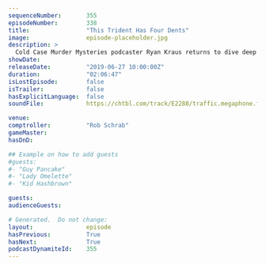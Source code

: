 ```yaml
---
sequenceNumber:       355
episodeNumber:        338
title:                "This Trident Has Four Dents"
image:                episode-placeholder.jpg
description: >
  Cold Case Murder Mysteries podcaster Ryan Kraus returns to dive deep into the crime podcast genre, with Rob Schrab at the comptroller helm. Spencer's bees and pirate eye patches are on the agenda tonight! Featuring Dan Harmon, Rob Schrab, Spencer Crittenden and Ryan Kraus.
showDate:             
releaseDate:          "2019-06-27 10:00:00Z"
duration:             "02:06:47"
isLostEpisode:        false
isTrailer:            false
hasExplicitLanguage:  false
soundFile:            https://chtbl.com/track/E2288/traffic.megaphone.fm/STA4645360136.mp3

venue:                
comptroller:          "Rob Schrab"
gameMaster:           
hasDnD:               

## Example on how to add guests
#guests:
#- "Guy Pancake"
#- "Lady Omelette"
#- "Kid Hashbrown"

guests:
audienceGuests:

# Generated.  Do not change:
layout:               episode
hasPrevious:          True
hasNext:              True
podcastDynamiteId:    355
---
```

